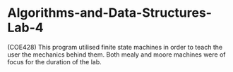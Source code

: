 # Algorithms-and-Data-Structures-Lab-4
(COE428)
This program utilised finite state machines in order to teach the user the mechanics behind them. Both mealy and moore machines were of focus for the duration of the lab.

